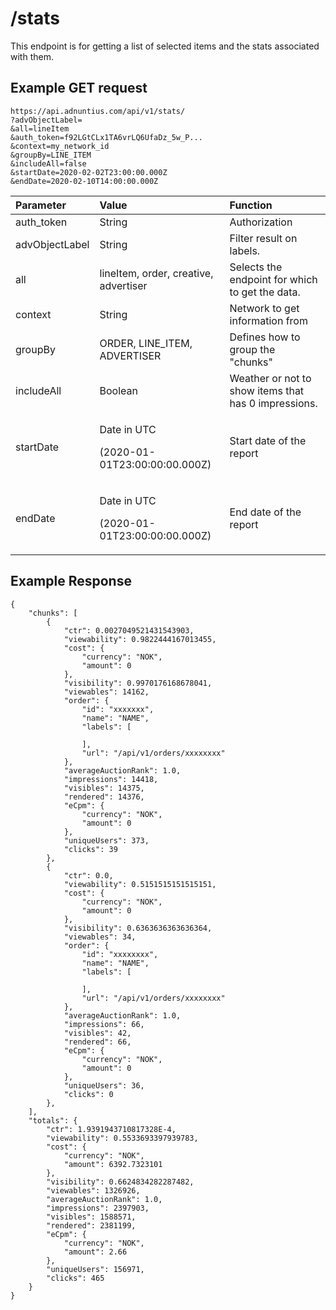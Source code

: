 # /stats

This endpoint is for getting a list of selected items and the stats associated with them.

## Example GET request

```text
https://api.adnuntius.com/api/v1/stats/
?advObjectLabel=
&all=lineItem
&auth_token=f92LGtCLx1TA6vrLQ6UfaDz_5w_P...
&context=my_network_id
&groupBy=LINE_ITEM
&includeAll=false
&startDate=2020-02-02T23:00:00.000Z
&endDate=2020-02-10T14:00:00.000Z
```

<table>
  <thead>
    <tr>
      <th style="text-align:left">Parameter</th>
      <th style="text-align:left">Value</th>
      <th style="text-align:left">Function</th>
    </tr>
  </thead>
  <tbody>
    <tr>
      <td style="text-align:left">auth_token</td>
      <td style="text-align:left">String</td>
      <td style="text-align:left">Authorization</td>
    </tr>
    <tr>
      <td style="text-align:left">advObjectLabel</td>
      <td style="text-align:left">String</td>
      <td style="text-align:left">Filter result on labels.</td>
    </tr>
    <tr>
      <td style="text-align:left">all</td>
      <td style="text-align:left">lineItem, order, creative, advertiser</td>
      <td style="text-align:left">Selects the endpoint for which to get the data.</td>
    </tr>
    <tr>
      <td style="text-align:left">context</td>
      <td style="text-align:left">String</td>
      <td style="text-align:left">Network to get information from</td>
    </tr>
    <tr>
      <td style="text-align:left">groupBy</td>
      <td style="text-align:left">ORDER, LINE_ITEM, ADVERTISER</td>
      <td style="text-align:left">Defines how to group the &quot;chunks&quot;</td>
    </tr>
    <tr>
      <td style="text-align:left">includeAll</td>
      <td style="text-align:left">Boolean</td>
      <td style="text-align:left">Weather or not to show items that has 0 impressions.</td>
    </tr>
    <tr>
      <td style="text-align:left">startDate</td>
      <td style="text-align:left">
        <p>Date in UTC</p>
        <p>(2020-01-01T23:00:00:00.000Z)</p>
      </td>
      <td style="text-align:left">Start date of the report</td>
    </tr>
    <tr>
      <td style="text-align:left">endDate</td>
      <td style="text-align:left">
        <p>Date in UTC</p>
        <p>(2020-01-01T23:00:00:00.000Z)</p>
      </td>
      <td style="text-align:left">End date of the report</td>
    </tr>
  </tbody>
</table>

## Example Response

```text
{
    "chunks": [
        {
            "ctr": 0.0027049521431543903,
            "viewability": 0.9822444167013455,
            "cost": {
                "currency": "NOK",
                "amount": 0
            },
            "visibility": 0.9970176168678041,
            "viewables": 14162,
            "order": {
                "id": "xxxxxxx",
                "name": "NAME",
                "labels": [

                ],
                "url": "/api/v1/orders/xxxxxxxx"
            },
            "averageAuctionRank": 1.0,
            "impressions": 14418,
            "visibles": 14375,
            "rendered": 14376,
            "eCpm": {
                "currency": "NOK",
                "amount": 0
            },
            "uniqueUsers": 373,
            "clicks": 39
        },
        {
            "ctr": 0.0,
            "viewability": 0.5151515151515151,
            "cost": {
                "currency": "NOK",
                "amount": 0
            },
            "visibility": 0.6363636363636364,
            "viewables": 34,
            "order": {
                "id": "xxxxxxxx",
                "name": "NAME",
                "labels": [

                ],
                "url": "/api/v1/orders/xxxxxxxx"
            },
            "averageAuctionRank": 1.0,
            "impressions": 66,
            "visibles": 42,
            "rendered": 66,
            "eCpm": {
                "currency": "NOK",
                "amount": 0
            },
            "uniqueUsers": 36,
            "clicks": 0
        },
    ],
    "totals": {
        "ctr": 1.9391943710817328E-4,
        "viewability": 0.5533693397939783,
        "cost": {
            "currency": "NOK",
            "amount": 6392.7323101
        },
        "visibility": 0.6624834282287482,
        "viewables": 1326926,
        "averageAuctionRank": 1.0,
        "impressions": 2397903,
        "visibles": 1588571,
        "rendered": 2381199,
        "eCpm": {
            "currency": "NOK",
            "amount": 2.66
        },
        "uniqueUsers": 156971,
        "clicks": 465
    }
}
```

